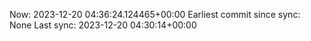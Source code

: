 Now: 2023-12-20 04:36:24.124465+00:00 Earliest commit since sync: None Last sync: 2023-12-20 04:30:14+00:00
